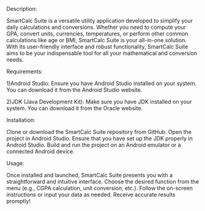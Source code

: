 Description:

SmartCalc Suite is a versatile utility application developed to simplify your daily calculations and conversions. Whether you need to compute your GPA, convert units, currencies, temperatures, or perform other common calculations like age or BMI, SmartCalc Suite is your all-in-one solution. With its user-friendly interface and robust functionality, SmartCalc Suite aims to be your indispensable tool for all your mathematical and conversion needs.

Requirements:


1)Android Studio: Ensure you have Android Studio installed on your system. You can download it from the Android Studio website.

2)JDK (Java Development Kit): Make sure you have JDK installed on your system. You can download it from the Oracle website.

Installation:

Clone or download the SmartCalc Suite repository from GitHub.
Open the project in Android Studio.
Ensure that you have set up the JDK properly in Android Studio.
Build and run the project on an Android emulator or a connected Android device.

Usage:

Once installed and launched, SmartCalc Suite presents you with a straightforward and intuitive interface.
Choose the desired function from the menu (e.g., CGPA calculation, unit conversion, etc.).
Follow the on-screen instructions or input your data as needed.
Receive accurate results promptly!
